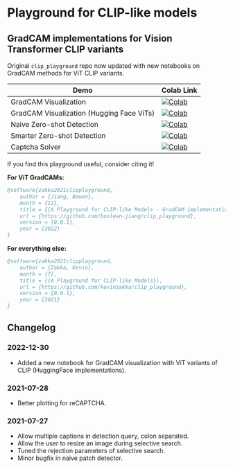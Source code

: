 # Playground for CLIP-like models
## GradCAM implementations for Vision Transformer CLIP variants

Original `clip_playground` repo now updated with new notebooks on GradCAM methods for ViT CLIP variants. 

| Demo  | Colab Link |
| ------------- | ------------- |
| GradCAM Visualization  |  [![Colab](https://colab.research.google.com/assets/colab-badge.svg)](https://colab.research.google.com/github/boolean-jiang/clip_playground/blob/main/CLIP_GradCAM_Visualization.ipynb)  |
| GradCAM Visualization (Hugging Face ViTs) |  [![Colab](https://colab.research.google.com/assets/colab-badge.svg)](https://colab.research.google.com/github/boolean-jiang/clip_playground/blob/main/CLIP_GradCAM_Visualization_ViT_HuggingFace.ipynb)  |
| Naive Zero-shot Detection  | [![Colab](https://colab.research.google.com/assets/colab-badge.svg)](https://colab.research.google.com/github/boolean-jiang/clip_playground/blob/main/CLIP_Patch_Detection.ipynb)  |
| Smarter Zero-shot Detection  | [![Colab](https://colab.research.google.com/assets/colab-badge.svg)](https://colab.research.google.com/github/boolean-jiang/clip_playground/blob/main/CLIP_Zero_shot_Detector.ipynb)  |
| Captcha Solver  | [![Colab](https://colab.research.google.com/assets/colab-badge.svg)](https://colab.research.google.com/github/boolean-jiang/clip_playground/blob/main/CLIP_reCAPTCHA.ipynb) |

If you find this playground useful, consider citing it!

**For ViT GradCAMs:**

```bibtex
@software{zakka2021clipplayground,
    author = {Jiang, Bowen},
    month = {12},
    title = {{A Playground for CLIP-like Models - GradCAM implementations for Vision Transformer CLIP variants }},
    url = {https://github.com/boolean-jiang/clip_playground},
    version = {0.0.1},
    year = {2022}
}
```

**For everything else:**

```bibtex
@software{zakka2021clipplayground,
    author = {Zakka, Kevin},
    month = {7},
    title = {{A Playground for CLIP-like Models}},
    url = {https://github.com/kevinzakka/clip_playground},
    version = {0.0.1},
    year = {2021}
}
```

## Changelog

### 2022-12-30

* Added a new notebook for GradCAM visualization with ViT variants of CLIP (HuggingFace implementations).

### 2021-07-28

* Better plotting for reCAPTCHA.

### 2021-07-27

* Allow multiple captions in detection query, colon separated.
* Allow the user to resize an image during selective search.
* Tuned the rejection parameters of selective search.
* Minor bugfix in naive patch detector.
